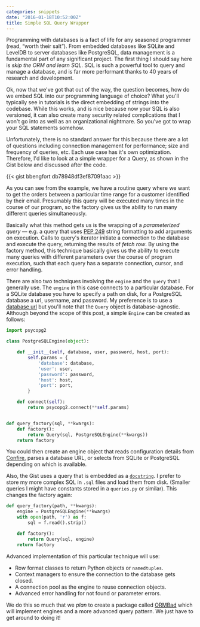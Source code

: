 ```yaml
---
categories: snippets
date: "2016-01-18T10:52:00Z"
title: Simple SQL Query Wrapper
---
```


Programming with databases is a fact of life for any seasoned programmer (read, &ldquo;worth their salt&rdquo;). From embedded databases like SQLite and LevelDB to server databases like PostgreSQL, data management is a fundamental part of any significant project. The first thing I should say here is _skip the ORM and learn SQL_. SQL is such a powerful tool to query and manage a database, and is far more performant thanks to 40 years of research and development.

Ok, now that we've got that out of the way, the question becomes, how do we embed SQL into our programming language of choice? What you'll typically see in tutorials is the direct embedding of strings into the codebase. While this works, and is nice because now your SQL is also versioned, it can also create many security related complications that I won't go into as well as an organizational nightmare. So you've got to wrap your SQL statements somehow.

Unfortunately, there is no standard answer for this because there are a lot of questions including connection management for performance; size and frequency of queries, etc. Each use case has it's own optimization. Therefore, I'd like to look at a simple wrapper for a Query, as shown in the Gist below and discussed after the code.

{{< gist bbengfort db78948df3ef87091aac >}}

As you can see from the example, we have a routine query where we want to get the orders between a particular time range for a customer identified by their email. Presumably this query will be executed many times in the course of our program, so the factory gives us the ability to run many different queries simultaneously.

Basically what this method gets us is the wrapping of a _parameterized query_ &mdash; e.g. a query that uses [PEP 249](https://www.python.org/dev/peps/pep-0249/) string formatting to add arguments on execution. Calls to query's iterator initiate a connection to the database and execute the query, returning the results of _fetch row_. By using the factory method, this technique basically gives us the ability to execute many queries with different parameters over the course of program execution, such that each query has a separate connection, cursor, and error handling.

There are also two techniques involving the `engine` and the `query` that I generally use. The `engine` in this case connects to a particular database. For a SQLite database you have to specify a path on disk, for a PostgreSQL database a url, username, and password. My preference is to use a [database url](https://pypi.python.org/pypi/dj-database-url) but you'll note that the `Query` object is database-agnostic. Although beyond the scope of this post, a simple `Engine` can be created as follows:

```python
import psycopg2

class PostgreSQLEngine(object):

    def __init__(self, database, user, password, host, port):
        self.params = {
            'database': database,
            'user': user,
            'password': password,
            'host': host,
            'port': port,
        }

    def connect(self):
        return psycopg2.connect(**self.params)


def query_factory(sql, **kwargs):
    def factory():
        return Query(sql, PostgreSQLEngine(**kwargs))
    return factory
```

You could then create an engine object that reads configuration details from [Confire](https://github.com/bbengfort/confire), parses a database URL, or selects from SQLite or PostgreSQL depending on which is available.

Also, the Gist uses a query that is embedded as a [`docstring`](https://www.python.org/dev/peps/pep-0257/). I prefer to store my more complex SQL in `.sql` files and load them from disk. (Smaller queries I might have constants stored in a `queries.py` or similar). This changes the factory again:

```python
def query_factory(path, **kwargs):
    engine = PostgreSQLEngine(**kwargs)
    with open(path, 'r') as f:
        sql = f.read().strip()

    def factory():
        return Query(sql, engine)
    return factory
```

Advanced implementation of this particular technique will use:

- Row format classes to return Python objects or `namedtuples`.
- Context managers to ensure the connection to the database gets closed.
- A connection pool as the engine to reuse connection objects.
- Advanced error handling for not found or parameter errors.

We do this so much that we _plan_ to create a package called [ORMBad](https://github.com/tipsybear/ormbad) which will implement engines and a more advanced query pattern. We just have to get around to doing it!
